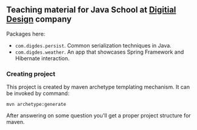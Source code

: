 ## Teaching material for Java School at [Digitial Design](http://digdes.com) company

Packages here:
* `com.digdes.persist`. Common serialization techniques in Java.
* `com.digdes.weather`. An app that showcases Spring Framework and Hibernate interaction.

### Creating project
This project is created by maven archetype templating mechanism. 
It can be invoked by command:

```shell
mvn archetype:generate
```

After answering on some question you'll get a proper project structure for maven.

### 